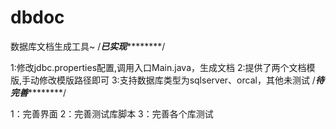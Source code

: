 dbdoc
=====

数据库文档生成工具~
/*************************已实现*********************************/

1:修改jdbc.properties配置,调用入口Main.java，生成文档
2:提供了两个文档模版,手动修改模版路径即可
3:支持数据库类型为sqlserver、orcal，其他未测试
/*************************待完善*********************************/

1：完善界面
2：完善测试库脚本
3：完善各个库测试
